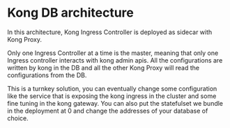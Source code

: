 # Kong DB architecture

In this architecture, Kong Ingress Controller is deployed as sidecar with Kong Proxy.

Only one Ingress Controller at a time is
the master, meaning that only one Ingress controller interacts with kong admin apis. All the configurations are written by kong
in the DB and all the other Kong Proxy will read the configurations from the DB.

This is a turnkey solution, you can eventually change some configuration like the service that is exposing the
kong ingress in the cluster and some fine tuning in the kong gateway. You can also put the statefulset we bundle in the deployment at 0 and change
the addresses of your database of choice.

